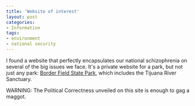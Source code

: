 ```yaml
---
title: 'Website of interest'
layout: post
categories:
- Information
tags:
- environment
- national security
---
```


I found a website that perfectly encapsulates our national schizophrenia on several of the big issues we face. It's a private website for a park, but not just any park: [Border Field State Park](https://www.hatefacts.com/bfsp/index.html), which includes the Tijuana River Sanctuary.  
  
WARNING: The Political Correctness unveiled on this site is enough to gag a maggot.